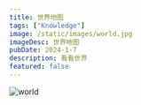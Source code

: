 ```yaml
---
title: 世界地图
tags: ["Knowledge"]
image: /static/images/world.jpg
imageDesc: 世界地图
pubDate: 2024-1-7
description: 看看世界
featured: false
---
```


<img src="https://cdn.jsdelivr.net/gh/SUNSIR007/picx-images-hosting@master/20240126/world.3oa14qnpv700.jpg" alt="world" />

